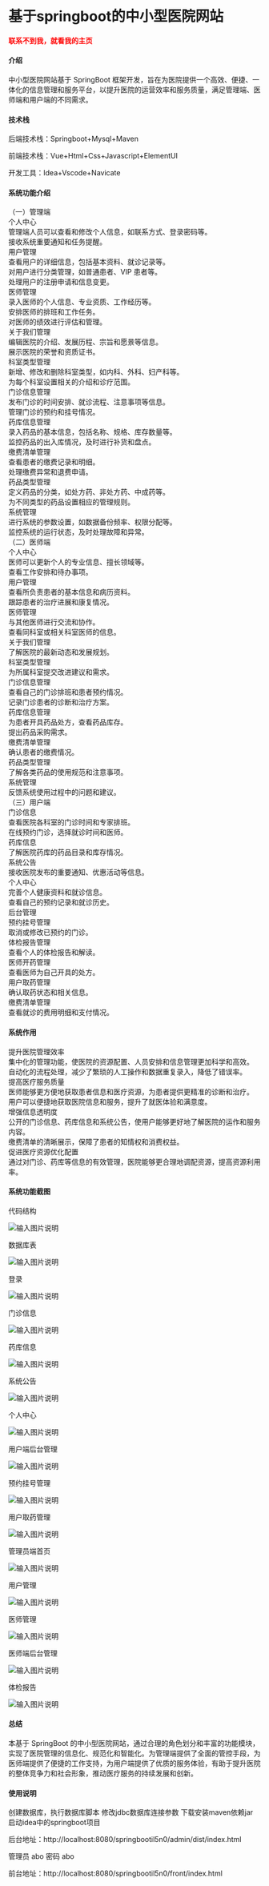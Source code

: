 # 基于springboot的中小型医院网站

<h4 style='color:red'>联系不到我，就看我的主页 </h4> 
 
#### 介绍

中小型医院网站基于 SpringBoot 框架开发，旨在为医院提供一个高效、便捷、一体化的信息管理和服务平台，以提升医院的运营效率和服务质量，满足管理端、医师端和用户端的不同需求。

#### 技术栈

后端技术栈：Springboot+Mysql+Maven

前端技术栈：Vue+Html+Css+Javascript+ElementUI

开发工具：Idea+Vscode+Navicate

#### 系统功能介绍

（一）管理端  
个人中心    
  管理端人员可以查看和修改个人信息，如联系方式、登录密码等。  
  接收系统重要通知和任务提醒。  
用户管理    
查看用户的详细信息，包括基本资料、就诊记录等。  
对用户进行分类管理，如普通患者、VIP 患者等。  
处理用户的注册申请和信息变更。  
医师管理  
录入医师的个人信息、专业资质、工作经历等。  
安排医师的排班和工作任务。  
对医师的绩效进行评估和管理。  
关于我们管理  
编辑医院的介绍、发展历程、宗旨和愿景等信息。  
展示医院的荣誉和资质证书。  
科室类型管理  
新增、修改和删除科室类型，如内科、外科、妇产科等。  
为每个科室设置相关的介绍和诊疗范围。  
门诊信息管理  
发布门诊的时间安排、就诊流程、注意事项等信息。  
管理门诊的预约和挂号情况。  
药库信息管理  
录入药品的基本信息，包括名称、规格、库存数量等。  
监控药品的出入库情况，及时进行补货和盘点。  
缴费清单管理  
查看患者的缴费记录和明细。  
处理缴费异常和退费申请。  
药品类型管理  
定义药品的分类，如处方药、非处方药、中成药等。  
为不同类型的药品设置相应的管理规则。  
系统管理  
进行系统的参数设置，如数据备份频率、权限分配等。  
监控系统的运行状态，及时处理故障和异常。  
（二）医师端  
个人中心  
医师可以更新个人的专业信息、擅长领域等。  
查看工作安排和待办事项。  
用户管理  
查看所负责患者的基本信息和病历资料。  
跟踪患者的治疗进展和康复情况。  
医师管理  
与其他医师进行交流和协作。  
查看同科室或相关科室医师的信息。  
关于我们管理  
了解医院的最新动态和发展规划。  
科室类型管理  
为所属科室提交改进建议和需求。  
门诊信息管理  
查看自己的门诊排班和患者预约情况。  
记录门诊患者的诊断和治疗方案。  
药库信息管理  
为患者开具药品处方，查看药品库存。  
提出药品采购需求。  
缴费清单管理  
确认患者的缴费情况。  
药品类型管理  
了解各类药品的使用规范和注意事项。  
系统管理  
反馈系统使用过程中的问题和建议。  
（三）用户端  
门诊信息  
查看医院各科室的门诊时间和专家排班。  
在线预约门诊，选择就诊时间和医师。  
药库信息  
了解医院药库的药品目录和库存情况。  
系统公告  
接收医院发布的重要通知、优惠活动等信息。  
个人中心  
完善个人健康资料和就诊信息。  
查看自己的预约记录和就诊历史。  
后台管理  
预约挂号管理  
取消或修改已预约的门诊。  
体检报告管理  
查看个人的体检报告和解读。  
医师开药管理  
查看医师为自己开具的处方。  
用户取药管理  
确认取药状态和相关信息。  
缴费清单管理  
查看就诊的费用明细和支付情况。  

#### 系统作用

提升医院管理效率  
集中化的管理功能，使医院的资源配置、人员安排和信息管理更加科学和高效。  
自动化的流程处理，减少了繁琐的人工操作和数据重复录入，降低了错误率。  
提高医疗服务质量  
医师能够更方便地获取患者信息和医疗资源，为患者提供更精准的诊断和治疗。  
用户可以便捷地获取医院信息和服务，提升了就医体验和满意度。  
增强信息透明度  
公开的门诊信息、药库信息和系统公告，使用户能够更好地了解医院的运作和服务内容。  
缴费清单的清晰展示，保障了患者的知情权和消费权益。  
促进医疗资源优化配置  
通过对门诊、药库等信息的有效管理，医院能够更合理地调配资源，提高资源利用率。  

#### 系统功能截图

代码结构

![输入图片说明](images/5034f89d25e4588c8af6e0c254d1560.png)

数据库表

![输入图片说明](images/4b7e4a9f9b042be3130d8dfc31982b4.png)

登录

![输入图片说明](images/9b9c0a07b9b7267475f64beae54a5ce.png)

门诊信息

![输入图片说明](images/8a9082a0d640198076abdf8a361088b.png)

药库信息

![输入图片说明](images/84d824f1a267dcb910b7e8e9852a58e.png)

系统公告

![输入图片说明](images/a266a7f77c57d5bc76a0cd6391db70c.png)

个人中心

![输入图片说明](images/d587d2c17c304af9b9ff56a3420375c.png)

用户端后台管理

![输入图片说明](images/2cdd3c3d16aa5233e7213422cd73ed8.png)

预约挂号管理

![输入图片说明](images/36b21c00f7a2910e697d91a1b67093f.png)

用户取药管理

![输入图片说明](images/618347a20b185dec285266f277f2b1a.png)

管理员端首页

![输入图片说明](images/1e1ac7feb6e92b3557bfd77b5cf59b2.png)

用户管理

![输入图片说明](images/f4598b79a9c5ee4e5cfaff3ffa5d9b3.png)

医师管理

![输入图片说明](images/c55bd6d9c07f46cb571703dcb3ec719.png)

医师端后台管理

![输入图片说明](images/11976b42b2e743a690ed8c8b96473d0.png)

体检报告

![输入图片说明](images/3770a3f99fa2d2054ff7df833133376.png)

#### 总结

本基于 SpringBoot 的中小型医院网站，通过合理的角色划分和丰富的功能模块，实现了医院管理的信息化、规范化和智能化。为管理端提供了全面的管控手段，为医师端提供了便捷的工作支持，为用户端提供了优质的服务体验，有助于提升医院的整体竞争力和社会形象，推动医疗服务的持续发展和创新。

#### 使用说明

创建数据库，执行数据库脚本 修改jdbc数据库连接参数 下载安装maven依赖jar 启动idea中的springboot项目

后台地址：http://localhost:8080/springbootil5n0/admin/dist/index.html

管理员  abo 密码 abo

前台地址：http://localhost:8080/springbootil5n0/front/index.html
